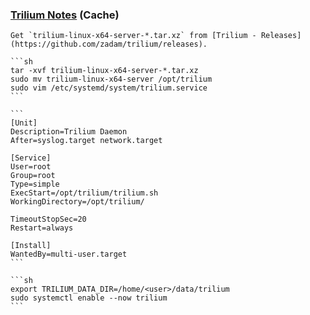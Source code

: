 ### [Trilium Notes](https://github.com/zadam/trilium) (Cache)

````{tab} Ubuntu 24 ARM [^1][^2]
Get `trilium-linux-x64-server-*.tar.xz` from [Trilium - Releases](https://github.com/zadam/trilium/releases).

```sh
tar -xvf trilium-linux-x64-server-*.tar.xz
sudo mv trilium-linux-x64-server /opt/trilium
sudo vim /etc/systemd/system/trilium.service
```

```
[Unit]
Description=Trilium Daemon
After=syslog.target network.target

[Service]
User=root
Group=root
Type=simple
ExecStart=/opt/trilium/trilium.sh
WorkingDirectory=/opt/trilium/

TimeoutStopSec=20
Restart=always

[Install]
WantedBy=multi-user.target
```

```sh
export TRILIUM_DATA_DIR=/home/<user>/data/trilium
sudo systemctl enable --now trilium
```
````

[^1]: [Server installation](https://github.com/zadam/trilium/wiki/Server-installation)
[^2]: [Manual server installation](https://github.com/zadam/trilium/wiki/Manual-server-installation)